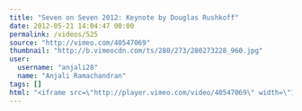 ```yaml
---
title: "Seven on Seven 2012: Keynote by Douglas Rushkoff"
date: 2012-05-21 14:04:47 00:00
permalink: /videos/525
source: "http://vimeo.com/40547069"
thumbnail: "http://b.vimeocdn.com/ts/280/273/280273228_960.jpg"
user:
  username: "anjali28"
  name: "Anjali Ramachandran"
tags: []
html: "<iframe src=\"http://player.vimeo.com/video/40547069\" width=\"1280\" height=\"720\" frameborder=\"0\" webkitallowfullscreen mozallowfullscreen allowfullscreen></iframe>"
---
```


